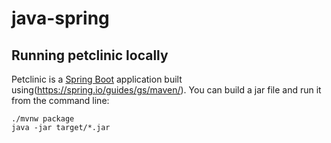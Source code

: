 # java-spring

## Running petclinic locally
Petclinic is a [Spring Boot](https://spring.io/guides/gs/spring-boot) application built using(https://spring.io/guides/gs/maven/). You can build a jar file and run it from the command line:


```
./mvnw package
java -jar target/*.jar

